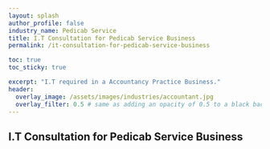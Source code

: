 ```yaml
---
layout: splash 
author_profile: false 
industry_name: Pedicab Service
title: I.T Consultation for Pedicab Service Business
permalink: /it-consultation-for-pedicab-service-business

toc: true
toc_sticky: true

excerpt: "I.T required in a Accountancy Practice Business."
header:
  overlay_image: /assets/images/industries/accountant.jpg
  overlay_filter: 0.5 # same as adding an opacity of 0.5 to a black background
---
```


## I.T Consultation for Pedicab Service Business